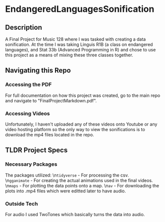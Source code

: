 # EndangeredLanguagesSonification 

## Description
A Final Project for Music 128 where I was tasked with creating a data sonification. At the time 
I was taking Linguis R1B (a class on endangered languages), and Stat 33b (Advanced Programming in R) 
and chose to use this project as a means of mixing these three classes together. 

## Navigating this Repo   

### Accessing the PDF 
For full documentation on how this project was created, go to the main repo and navigate to "FinalProjectMarkdown.pdf". 

### Accessing Videos  
Unfortunately, I haven't uploaded any of these videos onto Youtube or any video hosting platform so the only way
to view the sonifications is to download the mp4 files located in the repo.  

## TLDR Project Specs 

### Necessary Packages 
The packages utilized: 
\n```tidyverse``` - For processing the csv.  
\n```gganimate``` - For creating the actual animations used in the final videos. 
\n```maps``` - For plotting the data points onto a map.
\n```av``` - For downloading the plots into .mp4 files which were editted later to have audio.

### Outside Tech 
For audio I used TwoTones which basically turns the data into audio.
